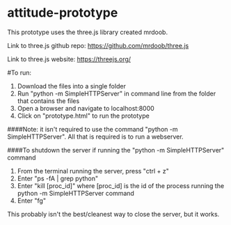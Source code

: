 # attitude-prototype

This prototype uses the three.js library created mrdoob.

Link to three.js github repo: https://github.com/mrdoob/three.js


Link to three.js website: https://threejs.org/


#To run:

1. Download the files into a single folder
2. Run "python -m SimpleHTTPServer" in command line from the folder that contains the files
3. Open a browser and navigate to localhost:8000 
4. Click on "prototype.html" to run the prototype


####Note: it isn't required to use the command "python -m SimpleHTTPServer". All that is required is to run a webserver.

####To shutdown the server if running the "python -m SimpleHTTPServer" command
1. From the terminal running the server, press "ctrl + z"
2. Enter "ps -fA | grep python"
3. Enter "kill [proc_id]" where [proc_id] is the id of the process running the python -m SimpleHTTPServer command
4. Enter "fg"

This probably isn't the best/cleanest way to close the server, but it works.

